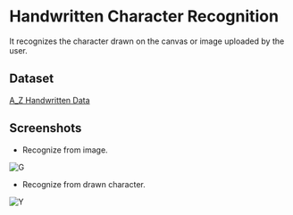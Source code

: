 # Handwritten Character Recognition
It recognizes the character drawn on the canvas or image uploaded by the user. 

## Dataset
[A_Z Handwritten Data](https://www.kaggle.com/sachinpatel21/az-handwritten-alphabets-in-csv-format?select=A_Z+Handwritten+Data.csv)

## Screenshots
- Recognize from image.

![G](https://user-images.githubusercontent.com/58438542/131999461-64f1433c-88dc-4061-9f88-2f32a424e11e.PNG)

- Recognize from drawn character.

![Y](https://user-images.githubusercontent.com/58438542/131999506-1ac5ed56-d183-4775-b1fe-0d44490ae55b.PNG)